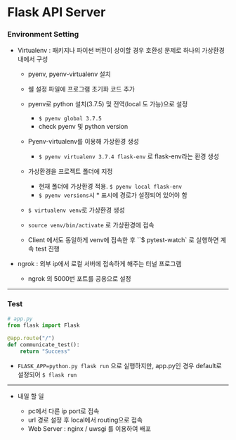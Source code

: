 # Flask API Server

### Environment Setting

* Virtualenv : 패키지나 파이썬 버전이 상이할 경우 호환성 문제로 하나의 가상환경 내에서 구성

  * pyenv, pyenv-virtualenv 설치
  * 쉘 설정 파일에 프로그램 초기화 코드 추가
  * pyenv로 python 설치(3.7.5) 및 전역(local 도 가능)으로 설정
    * ``$ pyenv global 3.7.5``
    * check pyenv 및 python version

  

  * Pyenv-virtualenv를 이용해 가상환경 생성

    * ``$ pyenv virtualenv 3.7.4 flask-env`` 로 flask-env라는 환경 생성

  * 가상환경을 프로젝트 폴더에 지정

    * 현재 폴더에 가상환경 적용.  ``$ pyenv local flask-env`` 
    * ``$ pyenv versions``시 * 표시에 경로가 설정되어 있어야 함

    

  * ``$ virtualenv venv``로 가상환경 생성

  * `` source venv/bin/activate `` 로 가상환경에 접속

  * Client 에서도 동일하게 venv에 접속한 후 ``$ pytest-watch` 로 실행하면 계속 test 진행

* ngrok : 외부 ip에서 로컬 서버에 접속하게 해주는 터널 프로그램
  * ngrok 의 5000번 포트를 공용으로 설정



---

### Test

```python
# app.py
from flask import Flask
  
@app.route("/")
def communicate_test():
    return "Success"
```

* ``FLASK_APP=python.py flask run`` 으로 실행하지만, app.py인 경우 default로 설정되어 ``$ flask run``



---



* 내일 할 일

  * pc에서 다른 ip port로 접속
  * url 경로 설정 후 local에서 routing으로 접속
  * Web Server : nginx  /  uwsgi 를 이용하여 배포

  


